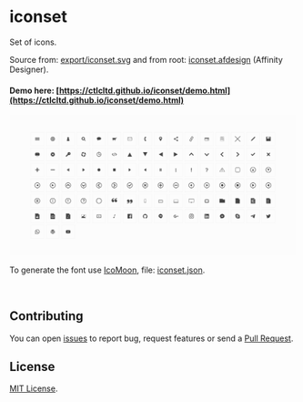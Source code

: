 # iconset

Set of icons.

Source from: [export/iconset.svg](export/iconset.svg) and from root: [iconset.afdesign](iconset.afdesign) (Affinity Designer).

#### Demo here: [https://ctlcltd.github.io/iconset/demo.html](https://ctlcltd.github.io/iconset/demo.html)

![iconset](screenshot.png)

To generate the font use [IcoMoon](https://icomoon.io/app), file: [iconset.json](iconset.json).

 

## Contributing

You can open [issues](https://github.com/ctlcltd/iconset/issues) to report bug, request features or send a [Pull Request](https://github.com/ctlcltd/iconset/pulls).


## License

[MIT License](LICENSE).

